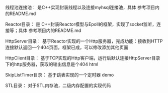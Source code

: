 线程池连接池：
    是C++实现封装线程以及连接myhsql连接池，具体 参考项目内的README.md

Reactor目录：
    是 C++封装Reactor模型与Epoll的框架，实现了socket监听，连接等；具体 参考项目内的README.md

HttpServer目录：
    基于Reactor实现的一个Http服务器，完成功能：接收到HTTP连接默认返回一个404页面，框架已成，可以修改添加其他页面
    
HttpClient目录：
    基于TCP实现的Http客户端，运行后默认连接HttpServer目录下的http服务器，获取的输出信息是个404 html

SkipListTimer目录：
    基于跳表实现的一个定时器 demo
    
STL目录：
    对于STL内存池，二级内存配置的实现代码

